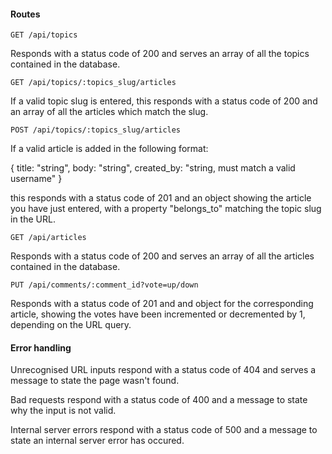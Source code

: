 #### Routes

```http
GET /api/topics
```

Responds with a status code of 200 and serves an array of all the topics contained in the database.

```http
GET /api/topics/:topics_slug/articles
```

If a valid topic slug is entered, this responds with a status code of 200 and an array of all the articles which match the slug.

```http
POST /api/topics/:topics_slug/articles
```

If a valid article is added in the following format:

{ title: "string", body: "string", created_by: "string, must match a valid username" }

this responds with a status code of 201 and an object showing the article you have just entered, with a property "belongs_to" matching the topic slug in the URL.

```http
GET /api/articles
```

Responds with a status code of 200 and serves an array of all the articles contained in the database.

```http
PUT /api/comments/:comment_id?vote=up/down
```

Responds with a status code of 201 and and object for the corresponding article, showing the votes have been incremented or decremented by 1, depending on the URL query.

#### Error handling

Unrecognised URL inputs respond with a status code of 404 and serves a message to state the page wasn't found.

Bad requests respond with a status code of 400 and a message to state why the input is not valid.

Internal server errors respond with a status code of 500 and a message to state an internal server error has occured.
